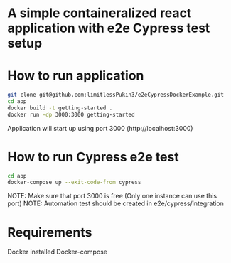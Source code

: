 # A simple containeralized react application with e2e Cypress test setup

# How to run application
```bash
git clone git@github.com:limitlessPukin3/e2eCypressDockerExample.git
cd app
docker build -t getting-started .
docker run -dp 3000:3000 getting-started
```
Application will start up using port 3000 (http://localhost:3000)

# How to run Cypress e2e test
```bash
cd app
docker-compose up --exit-code-from cypress
```
NOTE: Make sure that port 3000 is free (Only one instance can use this port)
NOTE: Automation test should be created in e2e/cypress/integration

# Requirements
Docker installed
Docker-compose
